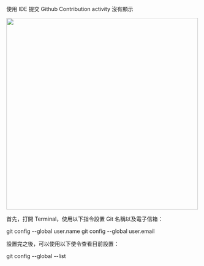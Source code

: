 使用 IDE 提交 Github Contribution activity 沒有顯示

<img src="https://github.com/Jump-Bow/github_tutorial/blob/main/vscode_commit_repository_has_no_record/past_URL.png" width="500px">



首先，打開 Terminal，使用以下指令設置 Git 名稱以及電子信箱：

git config --global user.name <username>
git config --global user.email <mailaddress>


設置完之後，可以使用以下使令查看目前設置：

git config --global --list
